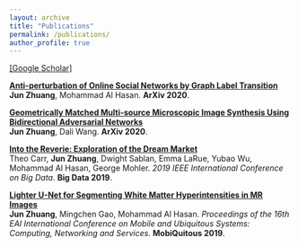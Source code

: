 ```yaml
---
layout: archive
title: "Publications"
permalink: /publications/
author_profile: true
---
```

[[Google Scholar]](https://scholar.google.com/citations?hl=zh-CN&user=Hdc90UMAAAAJ)

<b>[Anti-perturbation of Online Social Networks by Graph Label Transition](https://junzhuang-code.github.io/publications/graphlt)</b> <br>
<b>Jun Zhuang</b>, Mohammad Al Hasan.
<b>ArXiv 2020</b>. <br>

<b>[Geometrically Matched Multi-source Microscopic Image Synthesis Using Bidirectional Adversarial Networks](https://junzhuang-code.github.io/publications/banis)</b> <br>
<b>Jun Zhuang</b>, Dali Wang.
<b>ArXiv 2020</b>. <br>

<b>[Into the Reverie: Exploration of the Dream Market](https://junzhuang-code.github.io/publications/dream_mkt)</b> <br> 
Theo Carr, <b>Jun Zhuang</b>, Dwight Sablan, Emma LaRue, Yubao Wu, Mohammad Al Hasan, George Mohler.
<i>2019 IEEE International Conference on Big Data</i>. <b>Big Data 2019</b>. <br>

<b>[Lighter U-Net for Segmenting White Matter Hyperintensities in MR Images](https://junzhuang-code.github.io/publications/lighter_unet)</b> <br> 
<b>Jun Zhuang</b>, Mingchen Gao, Mohammad Al Hasan.
<i>Proceedings of the 16th EAI International Conference on Mobile and Ubiquitous Systems: Computing, Networking and Services</i>. <b>MobiQuitous 2019</b>.
